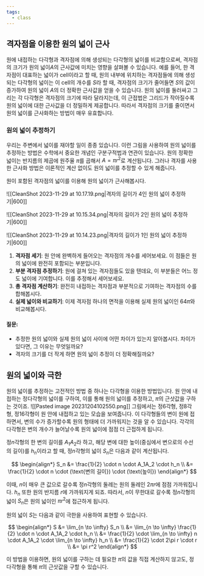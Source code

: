 ```yaml
---
tags:
  - class
---
```

## 격자점을 이용한 원의 넓이 근사

원에 내접하는 다각형과 격자점에 의해 생성되는 다각형의 넓이를 비교함으로써, 격자점의 크기가 원의 넓이$A$의 근사값에 미치는 영향을 살펴볼 수 있습니다. 예를 들어, 한 격자점이 대표하는 넓이가 $\text{cell}$이라고 할 때, 원의 내부에 위치하는 격자점들에 의해 생성되는 다각형의 넓이는 이 $\text{cell}$의 개수를 $S$라 할 때, 격자점의 크기가 줄어들면 $S$의 값이 증가하여 원의 넓이 $A$의 더 정확한 근사값을 얻을 수 있습니다. 원의 넓이를 둘러싸고 그리는 각 다각형은 격자점의 크기에 따라 달라지는데, 이 근접법은 그리드가 작아질수록 원의 넓이에 대한 근사값을 더 정밀하게 제공합니다. 따라서 격자점의 크기를 줄이면서 원의 넓이를 근사화하는 방법이 매우 유효합니다.

### 원의 넓이 추정하기
우리는 주변에서 넓이를 재야할 일이 종종 있습니다. 이런 그림을 사용하여 원의 넓이를 추정하는 방법은 수학에서 중요한 개념인 구분구적법과 연관이 있습니다. 원의 정확한 넓이는 반지름의 제곱에 원주율 $\pi$를 곱해서 $A = \pi r^2$로 계산됩니다. 그러나 격자를 사용한 근사화 방법은 이론적인 계산 없이도 원의 넓이를 추정할 수 있게 해줍니다.

원이 포함된 격자점의 넓이를 이용해 원의 넓이가 근사해봅시다.

![[CleanShot 2023-11-29 at 10.17.19.png|격자의 길이가 4인 원의 넓이 추정하기|600]]

![[CleanShot 2023-11-29 at 10.15.34.png|격자의 길이가 2인 원의 넓이 추정하기|600]]

![[CleanShot 2023-11-29 at 10.14.23.png|격자의 길이가 1인 원의 넓이 추정하기|600]]


1. **격자점 세기**: 원 안에 완벽하게 들어오는 격자점의 개수를 세어보세요. 이 점들은 원의 넓이에 완전히 포함되는 부분입니다.
2. **부분 격자점 추정하기**: 원에 걸쳐 있는 격자점들도 있을 텐데요, 이 부분들은 어느 정도 넓이에 기여합니다. 이를 추정해서 세어보세요.
3. **총 격자점 계산하기**: 완전히 내접하는 격자점과 부분적으로 기여하는 격자점의 수를 합해봅시다.
5. **실제 넓이와 비교하기**: 이제 격자점 하나의 면적을 이용해 실제 원의 넓이인 $64\pi$와 비교해봅시다.

#### 질문:
- 추정한 원의 넓이와 실제 원의 넓이 사이에 어떤 차이가 있는지 알아봅시다. 차이가 있다면, 그 이유는 무엇일까요?
- 격자의 크기를 더 작게 하면 원의 넓이 추정이 더 정확해질까요?

## 원의 넓이와 극한
원의 넓이를 추정하는 고전적인 방법 중 하나는 다각형을 이용한 방법입니다. 원 안에 내접하는 정다각형의 넓이를 구하여, 이를 통해 원의 넓이를 추정하고, $\pi$의 근삿값을 구하는 것이죠. 
![[Pasted image 20231204102550.png]]
그림에서는 정6각형, 정8각형, 정16각형이 원 안에 내접하고 있는 모습을 보여줍니다. 이 다각형들의 변이 원에 접하면서, 변의 수가 증가할수록 원의 형태에 더 가까워지는 것을 알 수 있습니다. 각각의 다각형은 변의 개수가 늘어날수록 원의 넓이에 점점 더 근접하게 됩니다. 

정$n$각형의 한 변의 길이를 $A_1A_2$라 하고, 해당 변에 대한 높이(중심에서 변으로의 수선의 길이)를 $h_n$이라고 할 때, 정$n$각형의 넓이 $S_n$은 다음과 같이 계산됩니다.

$$
\begin{align*}
S_n &= \frac{1}{2} \cdot n \cdot A_1A_2 \cdot h_n \\
&= \frac{1}{2} \cdot n \cdot (\text{변의 길이}) \cdot (\text{높이})
\end{align*}
$$

이때, $n$이 매우 큰 값으로 갈수록 정$n$각형의 둘레는 원의 둘레인 $2\pi r$에 점점 가까워집니다. $h_n$ 또한 원의 반지름 $r$에 가까워지게 되죠. 따라서, $n$이 무한대로 갈수록 정$n$각형의 넓이 $S_n$은 원의 넓이인 $\pi r^2$에 접근하게 됩니다.

원의 넓이 $S$는 다음과 같이 극한을 사용하여 표현할 수 있습니다.

$$
\begin{align*}
S &= \lim_{n \to \infty} S_n \\
&= \lim_{n \to \infty} \frac{1}{2} \cdot n \cdot A_1A_2 \cdot h_n \\
&= \frac{1}{2} \cdot \lim_{n \to \infty} n \cdot A_1A_2 \cdot \lim_{n \to \infty} h_n \\
&= \frac{1}{2} \cdot 2\pi r \cdot r \\
&= \pi r^2
\end{align*}
$$

이 방법을 이용하면, 원의 넓이를 구하는 데 필요한 $\pi$의 값을 직접 계산하지 않고도, 정다각형을 통해 $\pi$의 근삿값을 구할 수 있습니다.